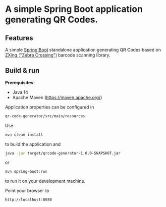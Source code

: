 # A simple Spring Boot application generating QR Codes.

Features
--------

A simple [Spring Boot](http://projects.spring.io/spring-boot/) standalone application generating QR Codes based on
[ZXing ("Zebra Crossing")](https://github.com/zxing/zxing/) barcode scanning library.

Build & run 
-----------

**Prerequisites:**

* Java 14
* Apache Maven (https://maven.apache.org/)

Application properties can be configured in

```bash
qr-code-generator/src/main/resources
```

Use

```bash
mvn clean install
```
to build the application and

```bash
java -jar target/qrcode-generator-1.0.0-SNAPSHOT.jar
```

or 

```bash
mvn spring-boot:run
```

to run it on your development machine.

Point your browser to 

```bash
http://localhost:8080
```


